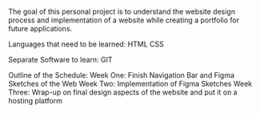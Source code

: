 The goal of this personal project is to understand the website design process and implementation of a website while creating a portfolio for future applications.
 
 Languages that need to be learned:
 HTML
 CSS

 Separate Software to learn:
 GIT


 Outline of the Schedule:
 Week One: Finish Navigation Bar and Figma Sketches of the Web
 Week Two: Implementation of Figma Sketches
 Week Three: Wrap-up on final design aspects of the website and put it on a hosting platform

 